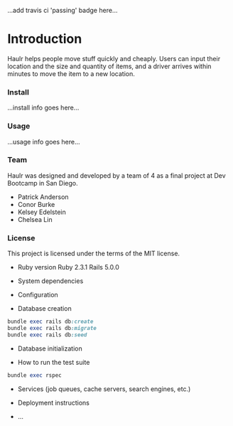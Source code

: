 ...add travis ci 'passing' badge here...

# Introduction

Haulr helps people move stuff quickly and cheaply. Users can input their location and the size and quantity of items, and a driver arrives within minutes to move the item to a new location.

### Install

...install info goes here...

### Usage

...usage info goes here...

### Team

Haulr was designed and developed by a team of 4 as a final project at Dev Bootcamp in San Diego.
* Patrick Anderson
* Conor Burke
* Kelsey Edelstein
* Chelsea Lin

### License

This project is licensed under the terms of the MIT license.

* Ruby version
Ruby 2.3.1
Rails 5.0.0

* System dependencies

* Configuration

* Database creation
```Ruby
bundle exec rails db:create
bundle exec rails db:migrate
bundle exec rails db:seed
````

* Database initialization

* How to run the test suite
```Ruby
bundle exec rspec
````

* Services (job queues, cache servers, search engines, etc.)

* Deployment instructions

* ...
